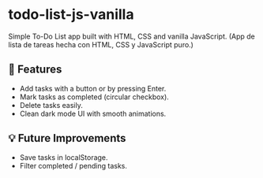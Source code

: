 # todo-list-js-vanilla
Simple To-Do List app built with HTML, CSS and vanilla JavaScript. (App de lista de tareas hecha con HTML, CSS y JavaScript puro.)

## 🚀 Features
- Add tasks with a button or by pressing Enter.
- Mark tasks as completed (circular checkbox).
- Delete tasks easily.
- Clean dark mode UI with smooth animations.

## 💡 Future Improvements
- Save tasks in localStorage.
- Filter completed / pending tasks.




